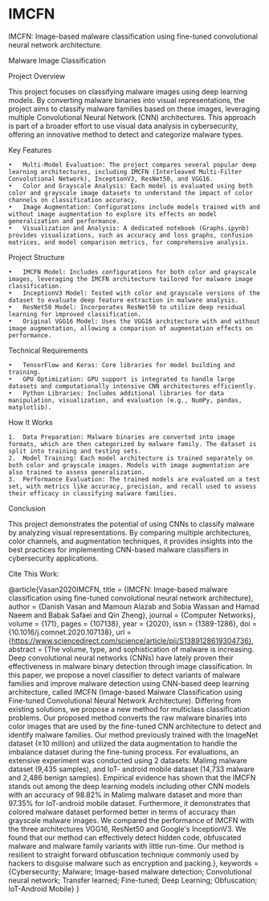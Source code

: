 # IMCFN
IMCFN: Image-based malware classification using fine-tuned convolutional neural network architecture.


Malware Image Classification

Project Overview

This project focuses on classifying malware images using deep learning models. By converting malware binaries into visual representations, the project aims to classify malware families based on these images, leveraging multiple Convolutional Neural Network (CNN) architectures. This approach is part of a broader effort to use visual data analysis in cybersecurity, offering an innovative method to detect and categorize malware types.

Key Features

	•	Multi-Model Evaluation: The project compares several popular deep learning architectures, including IMCFN (Interleaved Multi-Filter Convolutional Network), InceptionV3, ResNet50, and VGG16.
	•	Color and Grayscale Analysis: Each model is evaluated using both color and grayscale image datasets to understand the impact of color channels on classification accuracy.
	•	Image Augmentation: Configurations include models trained with and without image augmentation to explore its effects on model generalization and performance.
	•	Visualization and Analysis: A dedicated notebook (Graphs.ipynb) provides visualizations, such as accuracy and loss graphs, confusion matrices, and model comparison metrics, for comprehensive analysis.

Project Structure

	•	IMCFN Model: Includes configurations for both color and grayscale images, leveraging the IMCFN architecture tailored for malware image classification.
	•	InceptionV3 Model: Tested with color and grayscale versions of the dataset to evaluate deep feature extraction in malware analysis.
	•	ResNet50 Model: Incorporates ResNet50 to utilize deep residual learning for improved classification.
	•	Original VGG16 Model: Uses the VGG16 architecture with and without image augmentation, allowing a comparison of augmentation effects on performance.

Technical Requirements

	•	TensorFlow and Keras: Core libraries for model building and training.
	•	GPU Optimization: GPU support is integrated to handle large datasets and computationally intensive CNN architectures efficiently.
	•	Python Libraries: Includes additional libraries for data manipulation, visualization, and evaluation (e.g., NumPy, pandas, matplotlib).

How It Works

	1.	Data Preparation: Malware binaries are converted into image formats, which are then categorized by malware family. The dataset is split into training and testing sets.
	2.	Model Training: Each model architecture is trained separately on both color and grayscale images. Models with image augmentation are also trained to assess generalization.
	3.	Performance Evaluation: The trained models are evaluated on a test set, with metrics like accuracy, precision, and recall used to assess their efficacy in classifying malware families.


Conclusion

This project demonstrates the potential of using CNNs to classify malware by analyzing visual representations. By comparing multiple architectures, color channels, and augmentation techniques, it provides insights into the best practices for implementing CNN-based malware classifiers in cybersecurity applications.

Cite This Work:

@article{Vasan2020IMCFN,
  title     = {IMCFN: Image-based malware classification using fine-tuned convolutional neural network architecture},
  author    = {Danish Vasan and Mamoun Alazab and Sobia Wassan and Hamad Naeem and Babak Safaei and Qin Zheng},
  journal   = {Computer Networks},
  volume    = {171},
  pages     = {107138},
  year      = {2020},
  issn      = {1389-1286},
  doi       = {10.1016/j.comnet.2020.107138},
  url       = {https://www.sciencedirect.com/science/article/pii/S1389128619304736},
  abstract  = {The volume, type, and sophistication of malware is increasing. Deep convolutional neural networks (CNNs) have lately proven their effectiveness in malware binary detection through image classification. In this paper, we propose a novel classifier to detect variants of malware families and improve malware detection using CNN-based deep learning architecture, called IMCFN (Image-based Malware Classification using Fine-tuned Convolutional Neural Network Architecture). Differing from existing solutions, we propose a new method for multiclass classification problems. Our proposed method converts the raw malware binaries into color images that are used by the fine-tuned CNN architecture to detect and identify malware families. Our method previously trained with the ImageNet dataset (≥10 million) and utilized the data augmentation to handle the imbalance dataset during the fine-tuning process. For evaluations, an extensive experiment was conducted using 2 datasets: Malimg malware dataset (9,435 samples), and IoT- android mobile dataset (14,733 malware and 2,486 benign samples). Empirical evidence has shown that the IMCFN stands out among the deep learning models including other CNN models with an accuracy of 98.82% in Malimg malware dataset and more than 97.35% for IoT-android mobile dataset. Furthermore, it demonstrates that colored malware dataset performed better in terms of accuracy than grayscale malware images. We compared the performance of IMCFN with the three architectures VGG16, ResNet50 and Google's InceptionV3. We found that our method can effectively detect hidden code, obfuscated malware and malware family variants with little run-time. Our method is resilient to straight forward obfuscation technique commonly used by hackers to disguise malware such as encryption and packing.},
  keywords  = {Cybersecurity; Malware; Image-based malware detection; Convolutional neural network; Transfer learned; Fine-tuned; Deep Learning; Obfuscation; IoT-Android Mobile}
}
